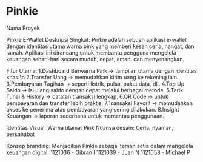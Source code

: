 # Pinkie
Nama Proyek

Pinkie E-Wallet
Deskripsi Singkat:
Pinkie adalah sebuah aplikasi e-wallet dengan identitas utama warna pink yang memberi kesan ceria, hangat, dan ramah. Aplikasi ini dirancang untuk membantu pengguna mengelola keuangan sehari-hari secara mudah, cepat, aman, dan menyenangkan.

Fitur Utama:
1.Dashboard Berwarna Pink → tampilan utama dengan identitas khas.\n
2.Transfer Uang → memudahkan kirim uang ke rekening lain.
3.Pembayaran Tagihan → seperti listrik, pulsa, paket data, dll.
4.Top Up Saldo → isi ulang saldo dengan cepat melalui berbagai metode.
5.Tarik Tunai & History → catatan transaksi lengkap.
6.QR Code → untuk pembayaran dan transfer lebih praktis.
7.Transaksi Favorit → memudahkan akses ke penerima atau pembayaran yang sering dilakukan.
8.Insight Keuangan → laporan sederhana untuk memantau penggunaan.

Identitas Visual:
Warna utama: Pink
Nuansa desain: Ceria, nyaman, bersahabat

Konsep branding: Menjadikan Pinkie sebagai teman setia dalam mengelola keuangan digital.
1121036 - Gibran I
1121039 - Juan N
1121053 - Michael P
